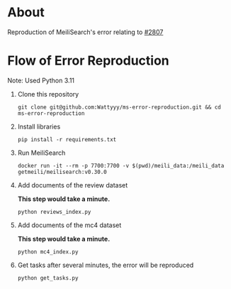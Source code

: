 # About

Reproduction of MeiliSearch's error relating to [#2807](https://github.com/meilisearch/meilisearch/issues/2807)

# Flow of Error Reproduction

Note: Used Python 3.11

1. Clone this repository

   ```
   git clone git@github.com:Wattyyy/ms-error-reproduction.git && cd ms-error-reproduction
   ```

2. Install libraries

   ```
   pip install -r requirements.txt
   ```

3. Run MeiliSearch

   ```
   docker run -it --rm -p 7700:7700 -v $(pwd)/meili_data:/meili_data getmeili/meilisearch:v0.30.0
   ```

4. Add documents of the review dataset

   **This step would take a minute.**

   ```
   python reviews_index.py
   ```

5. Add documents of the mc4 dataset

   **This step would take a minute.**

   ```
   python mc4_index.py
   ```

6. Get tasks after several minutes, the error will be reproduced

   ```
   python get_tasks.py
   ```
